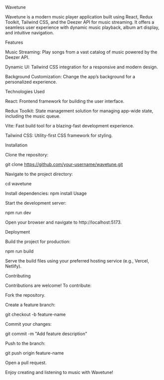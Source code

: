 Wavetune

Wavetune is a modern music player application built using React, Redux Toolkit, Tailwind CSS, and the Deezer API for music streaming. It offers a seamless user experience with dynamic music playback, album art display, and intuitive navigation.

Features

Music Streaming: Play songs from a vast catalog of music powered by the Deezer API.

Dynamic UI: Tailwind CSS integration for a responsive and modern design.

Background Customization: Change the app’s background for a personalized experience.

Technologies Used

React: Frontend framework for building the user interface.

Redux Toolkit: State management solution for managing app-wide state, including the music queue.

Vite: Fast build tool for a blazing-fast development experience.

Tailwind CSS: Utility-first CSS framework for styling.

Installation

Clone the repository:

git clone https://github.com/your-username/wavetune.git

Navigate to the project directory:

cd wavetune

Install dependencies:
npm install
Usage

Start the development server:

npm run dev

Open your browser and navigate to http://localhost:5173.

Deployment

Build the project for production:

npm run build

Serve the build files using your preferred hosting service (e.g., Vercel, Netlify).

Contributing

Contributions are welcome! To contribute:

Fork the repository.

Create a feature branch:

git checkout -b feature-name

Commit your changes:

git commit -m "Add feature description"

Push to the branch:

git push origin feature-name

Open a pull request.

Enjoy creating and listening to music with Wavetune!
